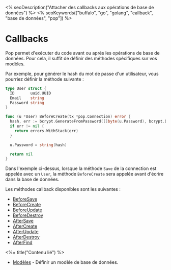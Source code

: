 <% seoDescription("Attacher des callbacks aux opérations de base de données") %>
<% seoKeywords(["buffalo", "go", "golang", "callback", "base de données", "pop"]) %>

# Callbacks

Pop permet d'exécuter du code avant ou après les opérations de base de données. Pour cela, il suffit de définir des méthodes spécifiques sur vos modèles.

Par exemple, pour générer le hash du mot de passe d'un utilisateur, vous pourriez définir la méthode suivante :

```go
type User struct {
  ID       uuid.UUID
  Email    string
  Password string
}

func (u *User) BeforeCreate(tx *pop.Connection) error {
  hash, err := bcrypt.GenerateFromPassword([]byte(u.Password), bcrypt.DefaultCost)
  if err != nil {
    return errors.WithStack(err)
  }

  u.Password = string(hash)

  return nil
}
```

Dans l'exemple ci-dessus, lorsque la méthode `Save` de la connection est appelée avec un `User`, la méthode `BeforeCreate` sera appelée avant d'écrire dans la base de données.

Les méthodes callback disponibles sont les suivantes :

* [BeforeSave](https://godoc.org/github.com/gobuffalo/pop#BeforeSaveable)
* [BeforeCreate](https://godoc.org/github.com/gobuffalo/pop#BeforeCreateable)
* [BeforeUpdate](https://godoc.org/github.com/gobuffalo/pop#BeforeUpdateable)
* [BeforeDestroy](https://godoc.org/github.com/gobuffalo/pop#BeforeDestroyable)
* [AfterSave](https://godoc.org/github.com/gobuffalo/pop#AfterSaveable)
* [AfterCreate](https://godoc.org/github.com/gobuffalo/pop#AfterCreateable)
* [AfterUpdate](https://godoc.org/github.com/gobuffalo/pop#AfterUpdateable)
* [AfterDestroy](https://godoc.org/github.com/gobuffalo/pop#AfterDestroyable)
* [AfterFind](https://godoc.org/github.com/gobuffalo/pop#AfterFindable)

<%= title("Contenu lié") %>

* [Modèles](/fr/docs/db/models) - Définir un modèle de base de données.